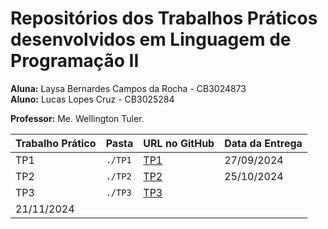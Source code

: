 # Repositórios dos Trabalhos Práticos desenvolvidos em Linguagem de Programação II

**Aluna:** Laysa Bernardes Campos da Rocha - CB3024873  
**Aluno:** Lucas Lopes Cruz - CB3025284

**Professor:** Me. Wellington Tuler.

| Trabalho Prático | Pasta   | URL no GitHub                                                      | Data da Entrega |
| ---------------- | ------- | ------------------------------------------------------------------ | --------------- |
| TP1              | `./TP1` | [TP1](https://github.com/Laysabernardes/IFSP_4_LPR2/tree/main/TP1) | 27/09/2024      |
| TP2              | `./TP2` | [TP2](https://github.com/Laysabernardes/IFSP_4_LPR2/tree/main/TP2) | 25/10/2024      |
| TP3              | `./TP3` | [TP3](https://github.com/Laysabernardes/IFSP_4_LPR2/tree/main/TP3) | 
21/11/2024      |